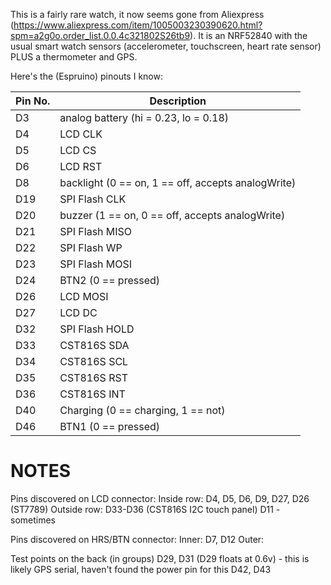 This is a fairly rare watch, it now seems gone from Aliexpress (https://www.aliexpress.com/item/1005003230390620.html?spm=a2g0o.order_list.0.0.4c321802S26tb9). 
It is an NRF52840 with the usual smart watch sensors (accelerometer, touchscreen, heart rate sensor) PLUS a thermometer and GPS. 

Here's the (Espruino) pinouts I know:

| Pin No.  | Description |
| ------------- | ------------- |
|D3| analog battery (hi = 0.23, lo = 0.18)|
|D4| LCD CLK|
|D5| LCD CS|
|D6| LCD RST|
|D8|  backlight (0 == on, 1 == off, accepts analogWrite)|
|D19| SPI Flash CLK |
|D20| buzzer (1 == on, 0 == off, accepts analogWrite)|
|D21| SPI Flash MISO |
|D22| SPI Flash WP |
|D23| SPI Flash MOSI |
|D24| BTN2 (0 == pressed)|
|D26| LCD MOSI|
|D27| LCD DC|
|D32| SPI Flash HOLD |
|D33| CST816S SDA |
|D34| CST816S SCL |
|D35| CST816S RST |
|D36| CST816S INT |
|D40| Charging (0 == charging, 1 == not)|
|D46| BTN1 (0 == pressed)|

NOTES
=====
Pins discovered on LCD connector:
Inside row:  D4, D5, D6, D9, D27, D26 (ST7789)
Outside row: D33-D36 (CST816S I2C touch panel)
D11 - sometimes

Pins discovered on HRS/BTN connector:
Inner: D7, D12
Outer: 

Test points on the back (in groups)
D29, D31 (D29 floats at 0.6v) - this is likely GPS serial, haven't found the power pin for this
D42, D43
